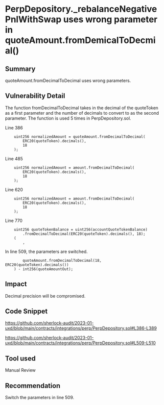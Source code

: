 # PerpDepository._rebalanceNegativePnlWithSwap uses wrong parameter in quoteAmount.fromDemicalToDecmial()
## Summary
quoteAmount.fromDecimalToDecimal uses wrong parameters.

## Vulnerability Detail
The function fromDecimalToDecimal takes in the decimal of the quoteToken as a first parameter and the number of decimals to convert to as the second parameter. The function is used 5 times in PerpDepository.sol.

Line 386
```
    uint256 normalizedAmount = quoteAmount.fromDecimalToDecimal(
        ERC20(quoteToken).decimals(),
        18
    );
```    
Line 485
```
    uint256 normalizedAmount = amount.fromDecimalToDecimal(
        ERC20(quoteToken).decimals(),
        18
    );
```    
Line 620
```
    uint256 normalizedAmount = amount.fromDecimalToDecimal(
        ERC20(quoteToken).decimals(),
        18
    );
```
Line 770
```
    uint256 quoteTokenBalance = uint256(accountQuoteTokenBalance)
        .fromDecimalToDecimal(ERC20(quoteToken).decimals(), 18);
    (
        ,
```
In line 509, the parameters are switched.
```
        quoteAmount.fromDecimalToDecimal(18, ERC20(quoteToken).decimals())
    ) - int256(quoteAmountOut);
```
## Impact
Decimal precision will be compromised.

## Code Snippet
https://github.com/sherlock-audit/2023-01-uxd/blob/main/contracts/integrations/perp/PerpDepository.sol#L386-L389

https://github.com/sherlock-audit/2023-01-uxd/blob/main/contracts/integrations/perp/PerpDepository.sol#L509-L510

## Tool used
Manual Review

## Recommendation
Switch the parameters in line 509.